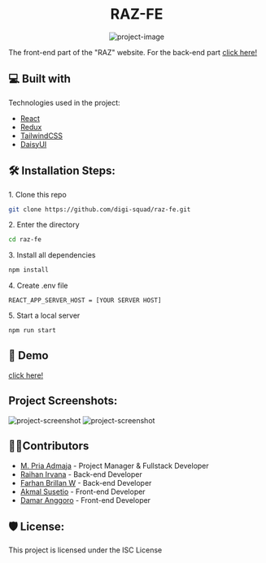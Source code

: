 <h1 id="title" align="center">RAZ-FE</h1>

<p align="center"><img src="https://socialify.git.ci/digi-squad/raz-fe/image?description=1&amp;language=1&amp;name=1&amp;owner=1&amp;pattern=Charlie%20Brown&amp;theme=Dark" alt="project-image"></p>

<p id="description">The front-end part of the "RAZ" website. For the back-end part <a href="https://github.com/digi-squad/raz-be">click here!</a></p>

<h2>💻 Built with</h2>

Technologies used in the project:

*   [React](https://react.dev/)
*   [Redux](https://github.com/reduxjs/redux)
*   [TailwindCSS](https://tailwindcss.com/)
*   [DaisyUI](https://daisyui.com/)


<h2>🛠️ Installation Steps:</h2>

<p>1. Clone this repo</p>

```bash
git clone https://github.com/digi-squad/raz-fe.git
```

<p>2. Enter the directory</p>

```bash
cd raz-fe
```

<p>3. Install all dependencies</p>

```bash
npm install
```

<p>4. Create .env file</p>

```env
REACT_APP_SERVER_HOST = [YOUR SERVER HOST]
```

<p>5. Start a local server</p>

```bash
npm run start
```

<h2>🚀 Demo</h2>

[click here!](https://raz-fe.vercel.app/)

<h2>Project Screenshots:</h2>

<img src="https://user-images.githubusercontent.com/109842306/245002840-fb21e587-c7d2-4ada-984c-9f0412884e86.jpg" alt="project-screenshot">

<img src="https://user-images.githubusercontent.com/109842306/245002856-d424fa4c-a089-45cb-a69e-8091f531b9ff.jpg" alt="project-screenshot">

<h2>👨‍💻Contributors</h2>

*   [M. Pria Admaja](https://github.com/priaadmaja) - Project Manager & Fullstack Developer
*   [Raihan Irvana](https://github.com/raihanirvana) - Back-end Developer
*   [Farhan Brillan W](https://github.com/nyannss) - Back-end Developer
*   [Akmal Susetio](https://github.com/wyakaga) - Front-end Developer
*   [Damar Anggoro](https://github.com/marrdamar)  - Front-end Developer

<h2>🛡️ License:</h2>

This project is licensed under the ISC License
